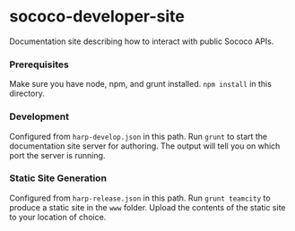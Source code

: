 # sococo-developer-site

Documentation site describing how to interact with public Sococo APIs.

### Prerequisites

Make sure you have node, npm, and grunt installed.  `npm install` in this directory.

### Development

Configured from `harp-develop.json` in this path. Run `grunt` to start the documentation site server for authoring.  The output will tell you on which port the server is running.

### Static Site Generation

Configured from `harp-release.json` in this path. Run `grunt teamcity` to produce a static site in the `www` folder.  Upload the contents of the static site to your location of choice.

